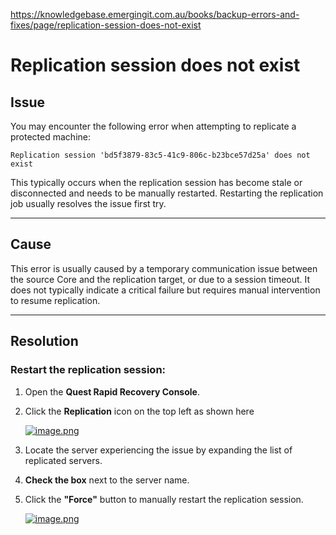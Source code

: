 https://knowledgebase.emergingit.com.au/books/backup-errors-and-fixes/page/replication-session-does-not-exist
# Replication session does not exist

## **Issue**

You may encounter the following error when attempting to replicate a protected machine:

```
Replication session 'bd5f3879-83c5-41c9-806c-b23bce57d25a' does not exist
```

This typically occurs when the replication session has become stale or disconnected and needs to be manually restarted. Restarting the replication job usually resolves the issue first try.

---

## **Cause**

This error is usually caused by a temporary communication issue between the source Core and the replication target, or due to a session timeout. It does not typically indicate a critical failure but requires manual intervention to resume replication.

---

## **Resolution**

### **Restart the replication session:**

1. Open the **Quest Rapid Recovery Console**.
2. Click the **Replication** icon on the top left as shown here
    
    [![image.png](https://knowledgebase.emergingit.com.au/uploads/images/gallery/2025-05/scaled-1680-/7rnzDI0cSdUNGk7I-image.png)](https://knowledgebase.emergingit.com.au/uploads/images/gallery/2025-05/7rnzDI0cSdUNGk7I-image.png)
3. Locate the server experiencing the issue by expanding the list of replicated servers.
4. **Check the box** next to the server name.
5. Click the **"Force"** button to manually restart the replication session.
    
    [![image.png](https://knowledgebase.emergingit.com.au/uploads/images/gallery/2025-05/scaled-1680-/NiDJMfMyZLkdWQ43-image.png)](https://knowledgebase.emergingit.com.au/uploads/images/gallery/2025-05/NiDJMfMyZLkdWQ43-image.png)